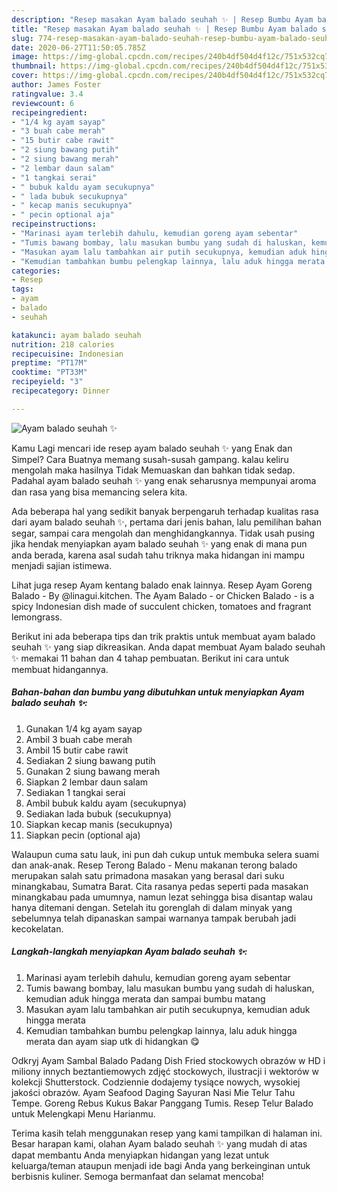 ```yaml
---
description: "Resep masakan Ayam balado seuhah ✨ | Resep Bumbu Ayam balado seuhah ✨ Yang Paling Enak"
title: "Resep masakan Ayam balado seuhah ✨ | Resep Bumbu Ayam balado seuhah ✨ Yang Paling Enak"
slug: 774-resep-masakan-ayam-balado-seuhah-resep-bumbu-ayam-balado-seuhah-yang-paling-enak
date: 2020-06-27T11:50:05.785Z
image: https://img-global.cpcdn.com/recipes/240b4df504d4f12c/751x532cq70/ayam-balado-seuhah-✨-foto-resep-utama.jpg
thumbnail: https://img-global.cpcdn.com/recipes/240b4df504d4f12c/751x532cq70/ayam-balado-seuhah-✨-foto-resep-utama.jpg
cover: https://img-global.cpcdn.com/recipes/240b4df504d4f12c/751x532cq70/ayam-balado-seuhah-✨-foto-resep-utama.jpg
author: James Foster
ratingvalue: 3.4
reviewcount: 6
recipeingredient:
- "1/4 kg ayam sayap"
- "3 buah cabe merah"
- "15 butir cabe rawit"
- "2 siung bawang putih"
- "2 siung bawang merah"
- "2 lembar daun salam"
- "1 tangkai serai"
- " bubuk kaldu ayam secukupnya"
- " lada bubuk secukupnya"
- " kecap manis secukupnya"
- " pecin optional aja"
recipeinstructions:
- "Marinasi ayam terlebih dahulu, kemudian goreng ayam sebentar"
- "Tumis bawang bombay, lalu masukan bumbu yang sudah di haluskan, kemudian aduk hingga merata dan sampai bumbu matang"
- "Masukan ayam lalu tambahkan air putih secukupnya, kemudian aduk hingga merata"
- "Kemudian tambahkan bumbu pelengkap lainnya, lalu aduk hingga merata dan ayam siap utk di hidangkan 😋"
categories:
- Resep
tags:
- ayam
- balado
- seuhah

katakunci: ayam balado seuhah 
nutrition: 218 calories
recipecuisine: Indonesian
preptime: "PT17M"
cooktime: "PT33M"
recipeyield: "3"
recipecategory: Dinner

---
```



![Ayam balado seuhah ✨](https://img-global.cpcdn.com/recipes/240b4df504d4f12c/751x532cq70/ayam-balado-seuhah-✨-foto-resep-utama.jpg)

Kamu Lagi mencari ide resep ayam balado seuhah ✨ yang Enak dan Simpel? Cara Buatnya memang susah-susah gampang. kalau keliru mengolah maka hasilnya Tidak Memuaskan dan bahkan tidak sedap. Padahal ayam balado seuhah ✨ yang enak seharusnya mempunyai aroma dan rasa yang bisa memancing selera kita.

Ada beberapa hal yang sedikit banyak berpengaruh terhadap kualitas rasa dari ayam balado seuhah ✨, pertama dari jenis bahan, lalu pemilihan bahan segar, sampai cara mengolah dan menghidangkannya. Tidak usah pusing jika hendak menyiapkan ayam balado seuhah ✨ yang enak di mana pun anda berada, karena asal sudah tahu triknya maka hidangan ini mampu menjadi sajian istimewa.

Lihat juga resep Ayam kentang balado enak lainnya. Resep Ayam Goreng Balado - By @linagui.kitchen. The Ayam Balado - or Chicken Balado - is a spicy Indonesian dish made of succulent chicken, tomatoes and fragrant lemongrass.


Berikut ini ada beberapa tips dan trik praktis untuk membuat ayam balado seuhah ✨ yang siap dikreasikan. Anda dapat membuat Ayam balado seuhah ✨ memakai 11 bahan dan 4 tahap pembuatan. Berikut ini cara untuk membuat hidangannya.

<!--inarticleads1-->

##### Bahan-bahan dan bumbu yang dibutuhkan untuk menyiapkan Ayam balado seuhah ✨:

1. Gunakan 1/4 kg ayam sayap
1. Ambil 3 buah cabe merah
1. Ambil 15 butir cabe rawit
1. Sediakan 2 siung bawang putih
1. Gunakan 2 siung bawang merah
1. Siapkan 2 lembar daun salam
1. Sediakan 1 tangkai serai
1. Ambil  bubuk kaldu ayam (secukupnya)
1. Sediakan  lada bubuk (secukupnya)
1. Siapkan  kecap manis (secukupnya)
1. Siapkan  pecin (optional aja)


Walaupun cuma satu lauk, ini pun dah cukup untuk membuka selera suami dan anak-anak. Resep Terong Balado - Menu makanan terong balado merupakan salah satu primadona masakan yang berasal dari suku minangkabau, Sumatra Barat. Cita rasanya pedas seperti pada masakan minangkabau pada umumnya, namun lezat sehingga bisa disantap walau hanya ditemani dengan. Setelah itu gorenglah di dalam minyak yang sebelumnya telah dipanaskan sampai warnanya tampak berubah jadi kecokelatan. 

<!--inarticleads2-->

##### Langkah-langkah menyiapkan Ayam balado seuhah ✨:

1. Marinasi ayam terlebih dahulu, kemudian goreng ayam sebentar
1. Tumis bawang bombay, lalu masukan bumbu yang sudah di haluskan, kemudian aduk hingga merata dan sampai bumbu matang
1. Masukan ayam lalu tambahkan air putih secukupnya, kemudian aduk hingga merata
1. Kemudian tambahkan bumbu pelengkap lainnya, lalu aduk hingga merata dan ayam siap utk di hidangkan 😋


Odkryj Ayam Sambal Balado Padang Dish Fried stockowych obrazów w HD i miliony innych beztantiemowych zdjęć stockowych, ilustracji i wektorów w kolekcji Shutterstock. Codziennie dodajemy tysiące nowych, wysokiej jakości obrazów. Ayam Seafood Daging Sayuran Nasi Mie Telur Tahu Tempe. Goreng Rebus Kukus Bakar Panggang Tumis. Resep Telur Balado untuk Melengkapi Menu Harianmu. 

Terima kasih telah menggunakan resep yang kami tampilkan di halaman ini. Besar harapan kami, olahan Ayam balado seuhah ✨ yang mudah di atas dapat membantu Anda menyiapkan hidangan yang lezat untuk keluarga/teman ataupun menjadi ide bagi Anda yang berkeinginan untuk berbisnis kuliner. Semoga bermanfaat dan selamat mencoba!
